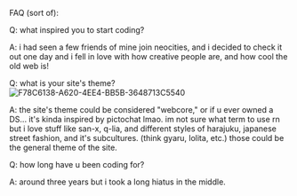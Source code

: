FAQ (sort of):

Q: what inspired you to start coding?

A: i had seen a few friends of mine join neocities, and i decided to check it out one day and i fell in love with how creative people are, and how cool the old web is!

Q: what is your site's theme?
![F78C6138-A620-4EE4-BB5B-3648713C5540](https://github.com/user-attachments/assets/eed207a6-a422-40ac-9498-3b5d33934d39)

A: the site's theme could be considered "webcore," or if u ever owned a DS... it's kinda inspired by pictochat lmao. im not sure what term to use rn but i love stuff like san-x, q-lia, and different styles of harajuku, japanese street fashion, and it's subcultures. (think gyaru, lolita, etc.) those could be the general theme of the site.

Q: how long have u been coding for?

A: around three years but i took a long hiatus in the middle.         
